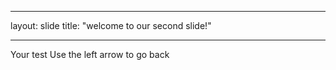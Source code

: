 ----
layout: slide
title: "welcome to our second slide!"
_____
Your test
Use the left arrow to go back
